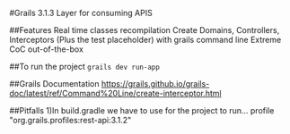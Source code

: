 #Grails 3.1.3 Layer for consuming APIS

##Features
    Real time classes recompilation
    Create Domains, Controllers, Interceptors (Plus the test placeholder) with grails command line
    Extreme CoC out-of-the-box

##To run the project
    `grails dev run-app`

##Grails Documentation
    https://grails.github.io/grails-doc/latest/ref/Command%20Line/create-interceptor.html

##Pitfalls
    1)In build.gradle we have to use for the project to run...
        profile "org.grails.profiles:rest-api:3.1.2"

